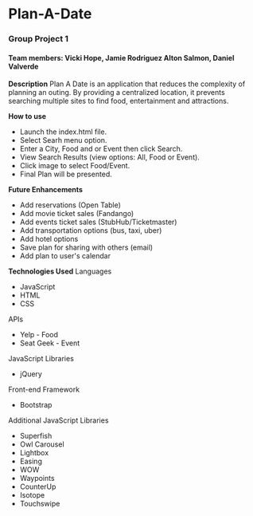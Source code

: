 # Plan-A-Date 

### Group Project 1
#### Team members: Vicki Hope, Jamie Rodriguez Alton Salmon, Daniel Valverde

**Description**
Plan A Date is an application that reduces the complexity of planning an outing. 
By providing a centralized location, it prevents searching multiple sites to find food, entertainment and attractions.

**How to use**
* Launch the index.html file. 
* Select Searh menu option.
* Enter a City, Food and or Event then click Search.
* View Search Results (view options: All, Food or Event).
* Click image to select Food/Event.
* Final Plan will be presented.

**Future Enhancements**
* Add reservations (Open Table) 
* Add movie ticket sales (Fandango)
* Add events ticket sales (StubHub/Ticketmaster)
* Add transportation options (bus, taxi, uber)
* Add hotel options
* Save plan for sharing with others (email)
* Add plan to user's calendar

**Technologies Used**
Languages
* JavaScript
* HTML
* CSS

APIs
* Yelp - Food
* Seat Geek - Event

JavaScript Libraries
* jQuery

Front-end Framework 
* Bootstrap

Additional JavaScript Libraries
* Superfish
* Owl Carousel
* Lightbox
* Easing
* WOW
* Waypoints
* CounterUp
* Isotope
* Touchswipe